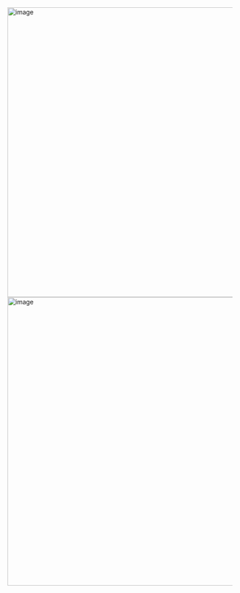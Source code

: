 <img width="649" alt="image" src="https://user-images.githubusercontent.com/89638496/200448892-4125be18-0183-449e-8102-6ac5976fc7ff.png">
<img width="646" alt="image" src="https://user-images.githubusercontent.com/89638496/200448915-d455581e-0ffd-4918-8b68-ea2cec2150da.png">
